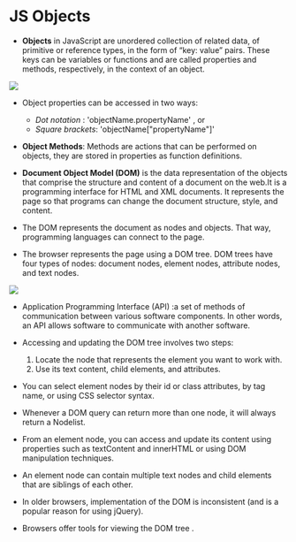 # JS Objects 

+ **Objects** in JavaScript are unordered collection of related data, of primitive or reference types, in the form of “key: value” pairs. These keys can be variables or functions and are called properties and methods, respectively, in the context of an object.

![](https://javascript.info/article/object/object.svg)

+ Object properties can be accessed in two ways:
   - *Dot notation* : 'objectName.propertyName' , or 
   - *Square brackets*: 'objectName["propertyName"]'

+ **Object Methods**: Methods are actions that can be performed on objects, they are stored in properties as function definitions.

+ **Document Object Model (DOM)** is the data representation of the objects that comprise the structure and content of a document on the web.It is a programming interface for HTML and XML documents. It represents the page so that programs can change the document structure, style, and content.

+ The DOM represents the document as nodes and objects. That way, programming languages can connect to the page.

+ The browser represents the page using a DOM tree. DOM trees have four types of nodes: document nodes, element nodes, attribute nodes, and text nodes.

![](https://media.geeksforgeeks.org/wp-content/uploads/DOM.png)

+ Application Programming Interface (API) :a set of methods of communication between various software components. In other words, an API allows software to communicate with another software.

+ Accessing and updating the DOM tree involves two steps:
    1. Locate the node that represents the element you want to work with.
    2. Use its text content, child elements, and attributes.

+ You can select element nodes by their id or class attributes, by tag name, or using CSS selector syntax.

+ Whenever a DOM query can return more than one node, it will always return a Nodelist.

+ From an element node, you can access and update its content using properties such as textContent and innerHTML or using DOM manipulation techniques.

+ An element node can contain multiple text nodes and child elements that are siblings of each other.

+ In older browsers, implementation of the DOM is inconsistent (and is a popular reason for using jQuery).

+ Browsers offer tools for viewing the DOM tree .

